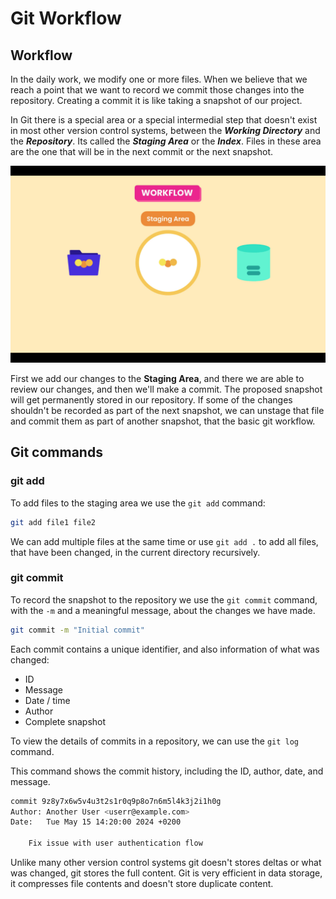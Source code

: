 # Git Workflow

## Workflow

In the daily work, we modify one or more files. When we believe that we reach a point that we want to record we commit those changes into the repository. Creating a commit it is like taking a snapshot of our project.

In Git there is a special area or a special intermedial step that doesn't exist in most other version control systems, between the ***Working Directory*** and the ***Repository***. Its called the ***Staging Area*** or the ***Index***. Files in these area are the one that will be in the next commit or the next snapshot.

![Git workflow](../../assets/git-assets/05.png "Git workflow")

First we add our changes to the **Staging Area**, and there we are able to review our changes, and then we'll make a commit. The proposed  snapshot will get permanently stored in our repository. If some of the changes shouldn't be recorded as part of the next snapshot, we can unstage that file and commit them as part of another snapshot, that the basic git workflow.

## Git commands

### git add

To add files to the staging area we use the `git add` command:

```zsh
git add file1 file2
```

We can add multiple files at the same time or use `git add .` to add all files, that have been changed, in the current directory recursively.

### git commit

To record the snapshot to the repository we use the `git commit` command, with the `-m` and a meaningful message, about the changes we have made.

```zsh
git commit -m "Initial commit"
```

Each commit contains a unique identifier, and also information of what was changed:

- ID
- Message
- Date / time
- Author
- Complete snapshot

To view the details of commits in a repository, we can use the `git log` command. 

This command shows the commit history, including the ID, author, date, and message.

```zsh
commit 9z8y7x6w5v4u3t2s1r0q9p8o7n6m5l4k3j2i1h0g
Author: Another User <userr@example.com>
Date:   Tue May 15 14:20:00 2024 +0200

    Fix issue with user authentication flow
```
Unlike many other version control systems git doesn't stores deltas or what was changed, git stores the full content. Git is very efficient in data storage, it compresses file contents and doesn't store duplicate content.
